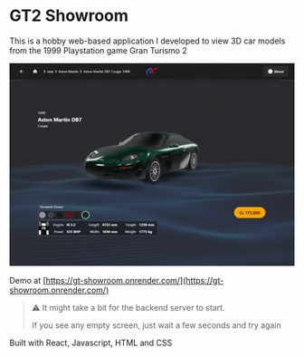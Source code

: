 # GT2 Showroom

This is a hobby web-based application I developed to view 3D car models from the 1999 Playstation game Gran Turismo 2

![Demo Picture](public/img/demo1.png)

Demo at [https://gt-showroom.onrender.com/](https://gt-showroom.onrender.com/) 
> :warning: It might take a bit for the backend server to start.
> 
> If you see any empty screen, just wait a few seconds and try again

Built with React, Javascript, HTML and CSS
